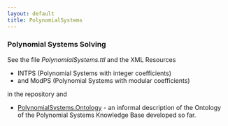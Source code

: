 ```yaml
---
layout: default
title: PolynomialSystems
---
```


### Polynomial Systems Solving

See the file *PolynomialSystems.ttl* and the XML Resources

-   INTPS (Polynomial Systems with integer coefficients)
-   and ModPS (Polynomial Systems with modular coefficients)

in the repository and

-   [PolynomialSystems.Ontology](PolynomialSystems.Ontology "wikilink") - an informal description of the Ontology of the Polynomial Systems Knowledge Base developed so far.

